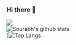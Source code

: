 ### Hi there 👋

<!--
**sourabhkumar45/sourabhkumar45** is a ✨ _special_ ✨ repository because its `README.md` (this file) appears on your GitHub profile.

Here are some ideas to get you started:

- 🔭 I’m currently working on ..
- 🌱 I’m currently learning ...
- 👯 I’m looking to collaborate on ...
- 🤔 I’m looking for help with ...
- 💬 Ask me about ...
- 📫 How to reach me: ...
- 😄 Pronouns: ...
- ⚡ Fun fact: ...
-->
![](https://komarev.com/ghpvc/?username=your-github-sourabhkumar45&label=PROFILE+VIEWS)  
![Sourabh's github stats](https://github-readme-stats.vercel.app/api?username=sourabhkumar45&show_icons=true&theme=radical)  
[![Top Langs](https://github-readme-stats.vercel.app/api/top-langs/?username=sourabhkumar45&layout=compact)



